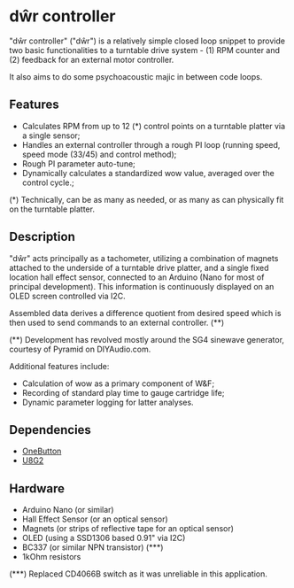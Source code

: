 # dŵr controller

"dŵr controller" ("dŵr") is a relatively simple closed loop snippet to provide two basic functionalities to a turntable drive system - (1) RPM counter and (2) feedback for an external motor controller.

It also aims to do some psychoacoustic majic in between code loops.

## Features

- Calculates RPM from up to 12 (*) control points on a turntable platter via a single sensor;
- Handles an external controller through a rough PI loop (running speed, speed mode (33/45) and control method);
- Rough PI parameter auto-tune;
- Dynamically calculates a standardized wow value, averaged over the control cycle.;

(*) Technically, can be as many as needed, or as many as can physically fit on the turntable platter.

## Description

"dŵr" acts principally as a tachometer, utilizing a combination of magnets attached to the underside of a turntable drive platter, and a single fixed location hall effect sensor, connected to an Arduino (Nano for most of principal development). This information is continuously displayed on an OLED screen controlled via I2C.

Assembled data derives a difference quotient from desired speed which is then used to send commands to an external controller. (**)

(**) Development has revolved mostly around the SG4 sinewave generator, courtesy of Pyramid on DIYAudio.com.

Additional features include:

- Calculation of wow as a primary component of W&F;
- Recording of standard play time to gauge cartridge life;
- Dynamic parameter logging for latter analyses. 

## Dependencies

- [OneButton](https://github.com/mathertel/OneButton) 
- [U8G2](https://github.com/olikraus/u8g2)

## Hardware

- Arduino Nano (or similar)
- Hall Effect Sensor (or an optical sensor)
- Magnets (or strips of reflective tape for an optical sensor)
- OLED (using a SSD1306 based 0.91" via I2C)
- BC337 (or similar NPN transistor) (***)
- 1kOhm resistors

(***) Replaced CD4066B switch as it was unreliable in this application.